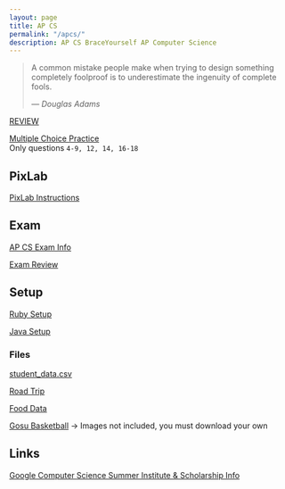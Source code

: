 ```yaml
---
layout: page
title: AP CS
permalink: "/apcs/"
description: AP CS BraceYourself AP Computer Science
---
```


> A common mistake people make when trying to design something completely foolproof is to underestimate the ingenuity of complete fools.
>
> &mdash; <cite>Douglas Adams</cite>

[REVIEW](/public/files/apcs/review.zip)

[Multiple Choice Practice](http://interactivepython.org/runestone/static/JavaReview/Tests/test1nt.html)<br>Only questions `4-9, 12, 14, 16-18`

## PixLab

[PixLab Instructions](pixlab)

## Exam

[AP CS Exam Info](/apcs/exam)

[Exam Review](http://interactivepython.org/runestone/static/JavaReview/index.html)

<!--## Homework

[ProgrammedLessons](http://www.programmedlessons.org/Java9)-->

<!--<table class="table">
  <tr>
    <th>Chapter</th>
    <th>Quiz</th>
    <th>Exercises</th>
  </tr>
  <tr>
    <td>52</td>
    <td><i class="fas fa-check"></i></td>
    <td></td>
  </tr>
  <tr>
    <td>60</td>
    <td><i class="fas fa-check"></i></td>
    <td>1-5</td>
  </tr>
  <tr>
    <td>61</td>
    <td><i class="fas fa-check"></i></td>
    <td>1, 3, 5</td>
  </tr>
  <tr>
    <td>65</td>
    <td><i class="fas fa-check"></i></td>
    <td></td>
  </tr>
  <tr>
    <td>66</td>
    <td></td>
    <td>1, 2, 3</td>
  </tr>
  <tr>
    <td>67</td>
    <td></td>
    <td>1, 2, 3, 6</td>
  </tr>
</table>-->

## Setup

[Ruby Setup](/apcs/ruby_setup)

[Java Setup](/apcs/java_setup)

### Files

[student_data.csv](/public/files/apcs/student_data.csv)

[Road Trip](/public/files/apcs/RoadTrip.zip)

[Food Data](/public/files/apcs/Food.xlsx)

[Gosu Basketball](https://github.com/mvhs-apcs/basketball) -> Images not included, you must download your own

## Links

[Google Computer Science Summer Institute & Scholarship Info](https://students.googleblog.com/2018/01/showing-students-they-can-apply-for.html)

<!-- ## Labs

<div class="section" markdown="1">

[PixLab](/apcs/pixlab)

</div> -->